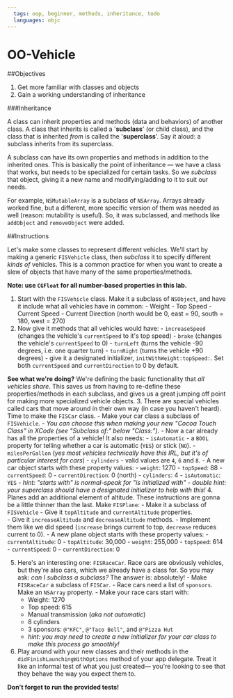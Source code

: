 ```yaml
---
  tags: oop, beginner, methods, inheritance, todo
  languages: objc
---
```


OO-Vehicle
======

##Objectives

1. Get more familiar with classes and objects
2. Gain a working understanding of inheritance

###Inheritance

A class can inherit properties and methods (data and behaviors) of another class. A class that inherits is called a '**subclass**' (or child class), and the class that is inherited *from* is called the '**superclass**'. Say it aloud: a subclass inherits from its superclass. 

A subclass can have its own properties and methods in addition to the inherited ones. This is basically the point of inheritance — we have a class that works, but needs to be specialized for certain tasks. So we *subclass* that object, giving it a new name and modifying/adding to it to suit our needs. 

For example, `NSMutableArray` is a subclass of `NSArray`. Arrays already worked fine, but a different, more specific version of them was needed as well (reason: mutability is useful). So, it was subclassed, and methods like `addObject` and `removeObject` were added. 


##Instructions

Let's make some classes to represent different vehicles. We'll start by making a generic `FISVehicle` class, then *subclass* it to specify different *kinds of* vehicles. This is a common practice for when you want to create a slew of objects that have many of the same properties/methods.

   **Note: use `CGFloat` for all number-based properties in this lab.**
   
  1. Start with the `FISVehicle` class. Make it a subclass of `NSObject`, and have it include what all vehicles have in common:
    - Weight
    - Top Speed
    - Current Speed
    - Current Direction (north would be 0, east = 90, south = 180, west = 270)
  2. Now give it methods that all vehicles would have:
    - `increaseSpeed` (changes the vehicle's `currentSpeed` to it's top speed)
    - `brake` (changes the vehicle's `currentSpeed` to 0)
    - `turnLeft` (turns the vehicle -90 degrees, i.e. one quarter turn)
    - `turnRight` (turns the vehicle +90 degrees)
    - give it a designated initializer, `initWithWeight:topSpeed:`. Set both `currentSpeed` and `currentDirection` to 0 by default.

   **See what we're doing?** We're defining the basic functionality that *all vehicles share*. This saves us from having to re-define these properties/methods in each subclass, and gives us a great jumping off point for making more specialized vehicle objects.
  3. There are special vehicles called cars that move around in their own way (in case you haven't heard). Time to make the `FISCar` class.
    - Make your car class a subclass of `FISVehicle`. 
       - *You can choose this when making your new "Cocoa Touch Class" in XCode (see "Subclass of:" below "Class:").*
    - Now a car already has all the properties of a vehicle! It also needs:
       - `isAutomatic` - a `BOOL` property for telling whether a car is automatic (`YES`) or stick (`NO`).
       - `milesPerGallon` (*yes most vehicles technically have this IRL, but it's of particular interest for cars*)
       - `cylinders` - valid values are `4`, `6` and `8`.
    - A new car object starts with these property values:
      - `weight`: 1270
      - `topSpeed`: 88
      - `currentSpeed`: 0
      - `currentDirection`: 0 (north)
      - `cylinders`: 4
      - `isAutomatic`: `YES`
      - *hint: "starts with" is normal-speak for "is initialized with"*
      - *double hint: your superclass should have a designated initializer to help with this!*
  4. Planes add an additional element of altitude. These instructions are gonna be a little thinner than the last. Make `FISPlane`:
    - Make it a subclass of `FISVehicle`
    - Give it `topAltitude` and `currentAltitude` properties.            
    - Give it `increaseAltitude` and `decreaseAltitude` methods. 
       - Implement them like we did speed (`increase` brings current to top, `decrease` reduces current to 0).
    - A new plane object starts with these property values:
      - `currentAltitude`: 0
      - `topAltitude`: 30,000
      - `weight`: 255,000
      - `topSpeed`: 614
      - `currentSpeed`: 0
      - `currentDirection`: 0
     
  5. Here's an interesting one: `FISRaceCar`. Race cars are obviously vehicles, but they're also cars, which we already have a class for. So you may ask: *can I subclass a subclass?* The answer is: absolutely! 
    - Make `FISRaceCar` a subclass of `FISCar`.
    - Race cars need a list of `sponsors`. Make an `NSArray` property.
    - Make your race cars start with:
       - Weight: 1270
       - Top speed: 615
       - Manual transmission (*aka not automatic*) 
       - 8 cylinders
       - 3 sponsors: `@"KFC"`, `@"Taco Bell"`, and `@"Pizza Hut`
       - *hint: you may need to create a new initializer for your car class to make this process go smoothly!*
  6. Play around with your new classes and their methods in the `didFinishLaunchingWithOptions` method of your app delegate. Treat it like an informal test of what you just created— you're looking to see that they behave the way you expect them to.

**Don't forget to run the provided tests!**